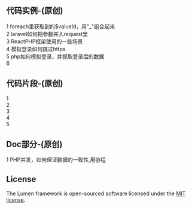 ## 代码实例-(原创)  
1 foreach里获取到的$valueId，用"_"组合起来   
2 laravel如何把参数并入request里   
3 ReactPHP框架使用的一些场景   
4 模拟登录如何跳过https   
5 php如何模拟登录，并抓取登录后的数据   
6  

## 代码片段-(原创)   
1  
2   
3   
4   
5   

## Doc部分-(原创)   
1 PHP并发，如何保证数据的一致性,用协程    

## License   

The Lumen framework is open-sourced software licensed under the [MIT license](https://opensource.org/licenses/MIT).
